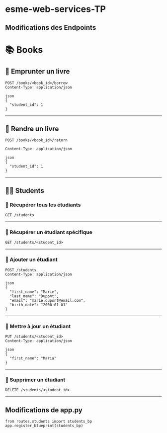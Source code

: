 # esme-web-services-TP

Modifications des Endpoints
---

# 📚 Books


## 🔹 Emprunter un livre  
```
POST /books/<book_id>/borrow  
Content-Type: application/json

json
{
  "student_id": 1
}
```

---

## 🔹 Rendre un livre  
```
POST /books/<book_id>/return
  
Content-Type: application/json 

json
{
  "student_id": 1
}
```

---

## 👨‍🎓 Students

### 🔹 Récupérer tous les étudiants  
```
GET /students
```

---

### 🔹 Récupérer un étudiant spécifique  
```
GET /students/<student_id>
```

---

### 🔹 Ajouter un étudiant  
```
POST /students  
Content-Type: application/json

json
{
  "first_name": "Marie",
  "last_name": "Dupont",
  "email": "marie.dupont@email.com",
  "birth_date": "2000-01-01"
}
```

---

### 🔹 Mettre à jour un étudiant  
```
PUT /students/<student_id> 
Content-Type: application/json

json
{
  "first_name": "Maria"
}
```

---

### 🔹 Supprimer un étudiant  
```
DELETE /students/<student_id>
```

---
## Modifications de app.py

```
from routes.students import students_bp
app.register_blueprint(students_bp)
```


